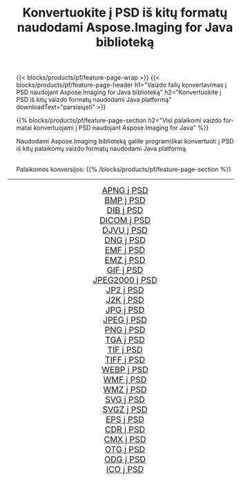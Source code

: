 ﻿---
title: Konvertuokite į PSD iš kitų formatų naudodami Aspose.Imaging for Java biblioteką 
weight: 3920
url: /lt/java/conversion/to/psd/ 
lang: lt
langdirlevel: 2
locales: zh-hans,ja,it,ru,de,es,fr,nl,id,lt,pl,pt,vi,tr,ko,zh-hant,ar,hi,th,sv,cs,uk,he
description: Naudodami Aspose.Imaging galite konvertuoti į PSD iš kitų formatų naudodami Java
---

{{< blocks/products/pf/feature-page-wrap >}}
{{< blocks/products/pf/feature-page-header h1="Vaizdo failų konvertavimas į PSD naudojant Aspose.Imaging for Java biblioteką" h2="Konvertuokite į PSD iš kitų vaizdo formatų naudodami Java platformą" downloadText="parsisiųsti" >}}


{{% blocks/products/pf/feature-page-section  h2="Visi palaikomi vaizdo formatai konvertuojami į PSD naudojant Aspose.Imaging for Java" %}}
<p align=justify>Naudodami Aspose.Imaging biblioteką galite programiškai konvertuoti į PSD iš kitų palaikomų vaizdo formatų naudodami Java platformą.</p>
<br/>
Palaikomos konversijos:
{{% /blocks/products/pf/feature-page-section %}}
<div class="container-fluid productfamilypage bg-gray">
    <div class="convertypes bg-gray agp-content section">
        <div class="container">
		<hr style="margin-left:-20px;"/>
		<div class="row other-converters" style="gap: 10px;font-size: 19px;text-align:center;">
		    <div class='col-md-2 other-converter remove-lp remove-rp'><a href="/imaging/lt/java/conversion/apng-to-psd/" style="padding:15px;">APNG į PSD</a></div>
<div class='col-md-2 other-converter remove-lp remove-rp'><a href="/imaging/lt/java/conversion/bmp-to-psd/" style="padding:15px;">BMP į PSD</a></div>
<div class='col-md-2 other-converter remove-lp remove-rp'><a href="/imaging/lt/java/conversion/dib-to-psd/" style="padding:15px;">DIB į PSD</a></div>
<div class='col-md-2 other-converter remove-lp remove-rp'><a href="/imaging/lt/java/conversion/dicom-to-psd/" style="padding:15px;">DICOM į PSD</a></div>
<div class='col-md-2 other-converter remove-lp remove-rp'><a href="/imaging/lt/java/conversion/djvu-to-psd/" style="padding:15px;">DJVU į PSD</a></div>
<div class='col-md-2 other-converter remove-lp remove-rp'><a href="/imaging/lt/java/conversion/dng-to-psd/" style="padding:15px;">DNG į PSD</a></div>
<div class='col-md-2 other-converter remove-lp remove-rp'><a href="/imaging/lt/java/conversion/emf-to-psd/" style="padding:15px;">EMF į PSD</a></div>
<div class='col-md-2 other-converter remove-lp remove-rp'><a href="/imaging/lt/java/conversion/emz-to-psd/" style="padding:15px;">EMZ į PSD</a></div>
<div class='col-md-2 other-converter remove-lp remove-rp'><a href="/imaging/lt/java/conversion/gif-to-psd/" style="padding:15px;">GIF į PSD</a></div>
<div class='col-md-2 other-converter remove-lp remove-rp'><a href="/imaging/lt/java/conversion/jpeg2000-to-psd/" style="padding:15px;">JPEG2000 į PSD</a></div>
<div class='col-md-2 other-converter remove-lp remove-rp'><a href="/imaging/lt/java/conversion/jp2-to-psd/" style="padding:15px;">JP2 į PSD</a></div>
<div class='col-md-2 other-converter remove-lp remove-rp'><a href="/imaging/lt/java/conversion/j2k-to-psd/" style="padding:15px;">J2K į PSD</a></div>
<div class='col-md-2 other-converter remove-lp remove-rp'><a href="/imaging/lt/java/conversion/jpg-to-psd/" style="padding:15px;">JPG į PSD</a></div>
<div class='col-md-2 other-converter remove-lp remove-rp'><a href="/imaging/lt/java/conversion/jpeg-to-psd/" style="padding:15px;">JPEG į PSD</a></div>
<div class='col-md-2 other-converter remove-lp remove-rp'><a href="/imaging/lt/java/conversion/png-to-psd/" style="padding:15px;">PNG į PSD</a></div>
<div class='col-md-2 other-converter remove-lp remove-rp'><a href="/imaging/lt/java/conversion/tga-to-psd/" style="padding:15px;">TGA į PSD</a></div>
<div class='col-md-2 other-converter remove-lp remove-rp'><a href="/imaging/lt/java/conversion/tif-to-psd/" style="padding:15px;">TIF į PSD</a></div>
<div class='col-md-2 other-converter remove-lp remove-rp'><a href="/imaging/lt/java/conversion/tiff-to-psd/" style="padding:15px;">TIFF į PSD</a></div>
<div class='col-md-2 other-converter remove-lp remove-rp'><a href="/imaging/lt/java/conversion/webp-to-psd/" style="padding:15px;">WEBP į PSD</a></div>
<div class='col-md-2 other-converter remove-lp remove-rp'><a href="/imaging/lt/java/conversion/wmf-to-psd/" style="padding:15px;">WMF į PSD</a></div>
<div class='col-md-2 other-converter remove-lp remove-rp'><a href="/imaging/lt/java/conversion/wmz-to-psd/" style="padding:15px;">WMZ į PSD</a></div>
<div class='col-md-2 other-converter remove-lp remove-rp'><a href="/imaging/lt/java/conversion/svg-to-psd/" style="padding:15px;">SVG į PSD</a></div>
<div class='col-md-2 other-converter remove-lp remove-rp'><a href="/imaging/lt/java/conversion/svgz-to-psd/" style="padding:15px;">SVGZ į PSD</a></div>
<div class='col-md-2 other-converter remove-lp remove-rp'><a href="/imaging/lt/java/conversion/eps-to-psd/" style="padding:15px;">EPS į PSD</a></div>
<div class='col-md-2 other-converter remove-lp remove-rp'><a href="/imaging/lt/java/conversion/cdr-to-psd/" style="padding:15px;">CDR į PSD</a></div>
<div class='col-md-2 other-converter remove-lp remove-rp'><a href="/imaging/lt/java/conversion/cmx-to-psd/" style="padding:15px;">CMX į PSD</a></div>
<div class='col-md-2 other-converter remove-lp remove-rp'><a href="/imaging/lt/java/conversion/otg-to-psd/" style="padding:15px;">OTG į PSD</a></div>
<div class='col-md-2 other-converter remove-lp remove-rp'><a href="/imaging/lt/java/conversion/odg-to-psd/" style="padding:15px;">ODG į PSD</a></div>
<div class='col-md-2 other-converter remove-lp remove-rp'><a href="/imaging/lt/java/conversion/ico-to-psd/" style="padding:15px;">ICO į PSD</a></div>
                </div>
        </div>
    </div>
</div>
<br/>

